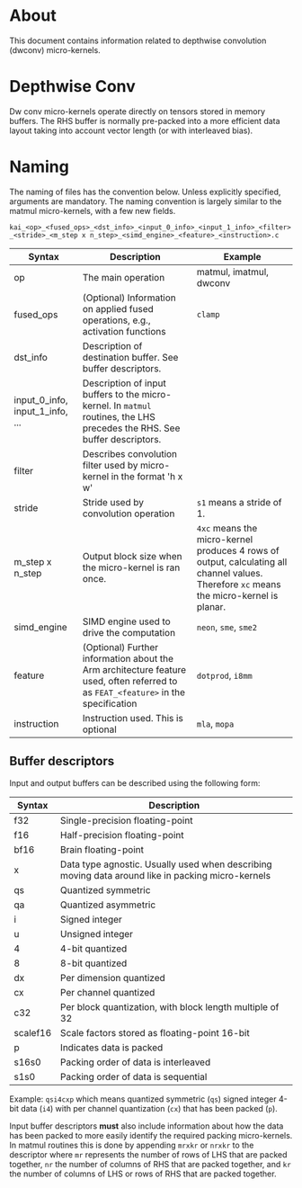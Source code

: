 <!--
    SPDX-FileCopyrightText: Copyright 2024-2025 Arm Limited and/or its affiliates <open-source-office@arm.com>

    SPDX-License-Identifier: Apache-2.0
-->

# About

This document contains information related to depthwise convolution (dwconv)
micro-kernels.

# Depthwise Conv

Dw conv micro-kernels operate directly on tensors stored in memory buffers. The RHS buffer is
normally pre-packed into a more efficient data layout taking into account vector length (or with interleaved bias).

# Naming

The naming of files has the convention below. Unless explicitly specified, arguments are mandatory.
The naming convention is largely similar to the matmul micro-kernels, with a few new fields.

`kai_<op>_<fused_ops>_<dst_info>_<input_0_info>_<input_1_info>_<filter>_<stride>_<m_step x n_step>_<simd_engine>_<feature>_<instruction>.c`

| Syntax        | Description |Example   |
| --------------| ----------- |----------|
|op             |The main operation| matmul, imatmul, dwconv|
|fused_ops      |(Optional) Information on applied fused operations, e.g., activation functions| `clamp` |
|dst_info       |Description of destination buffer. See buffer descriptors. ||
| input_0_info, input_1_info, ... | Description of input buffers to the micro-kernel. In `matmul` routines, the LHS precedes the RHS. See buffer descriptors. ||
|filter         | Describes convolution filter used by micro-kernel in the format 'h x w' ||
|stride         | Stride used by convolution operation |`s1` means a stride of 1.|
|m_step x n_step  | Output block size when the micro-kernel is ran once. |`4xc` means the micro-kernel produces 4 rows of output, calculating all channel values. Therefore `xc` means the micro-kernel is planar.|
|simd_engine   | SIMD engine used to drive the computation  | `neon`, `sme`, `sme2`|
|feature        | (Optional) Further information about the Arm architecture feature used, often referred to as `FEAT_<feature>` in the specification | `dotprod`, `i8mm`|
|instruction    |Instruction used. This is optional|`mla`, `mopa`|

## Buffer descriptors

Input and output buffers can be described using the following form:

| Syntax   | Description                                                                                       |
|----------|---------------------------------------------------------------------------------------------------|
| f32      | Single-precision floating-point                                                                   |
| f16      | Half-precision floating-point                                                                     |
| bf16     | Brain floating-point                                                                              |
| x        | Data type agnostic. Usually used when describing moving data around like in packing micro-kernels |
| qs       | Quantized symmetric                                                                               |
| qa       | Quantized asymmetric                                                                              |
| i        | Signed integer                                                                                    |
| u        | Unsigned integer                                                                                  |
| 4        | 4-bit quantized                                                                                   |
| 8        | 8-bit quantized                                                                                   |
| dx       | Per dimension quantized                                                                           |
| cx       | Per channel quantized                                                                             |
| c32      | Per block quantization, with block length multiple of 32                                          |
| scalef16 | Scale factors stored as floating-point 16-bit                                                     |
| p        | Indicates data is packed                                                                          |
| s16s0    | Packing order of data is interleaved                                                              |
| s1s0     | Packing order of data is sequential                                                               |

Example: `qsi4cxp` which means quantized symmetric (`qs`) signed integer 4-bit data (`i4`) with per channel quantization (`cx`) that has been packed (`p`).

Input buffer descriptors **must** also include information about how the data has been packed to more easily identify the required packing micro-kernels. In matmul routines this is done by appending `mrxkr` or `nrxkr` to the descriptor where `mr` represents the number of rows of LHS that are packed together, `nr` the number of columns of RHS that are packed together, and `kr` the number of columns of LHS or rows of RHS that are packed together.
